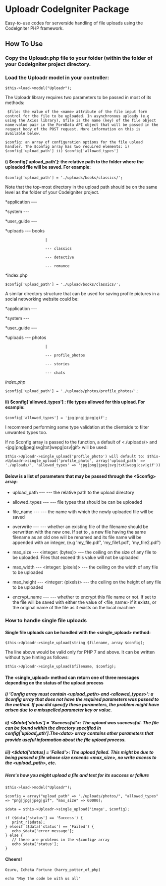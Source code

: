 # Uploadr CodeIgniter Package
Easy-to-use codes for serverside handling of file uploads using the CodeIgniter PHP framework.
## How To Use
### Copy the Uploadr.php file to your <Models> folder (within the <application> folder of your CodeIgniter project directory.
  
### Load the Uploadr model in your controller:

``` $this->load->model("Uploadr"); ```

The Uploadr library requires two parameters to be passed in most of its methods:

``` $file: the value of the <name> attribute of the file input form control for the file to be uploaded. In asynchronous uploads (e.g using the Axios library), $file is the name (key) of the file object name:value pair in the FormData API object that will be passed in the request body of the POST request. More information on this is available below.```

``` $config: an array of configuration options for the file upload handler. The $config array has two required elements: i) $config['upload_path'] ii) $config['allowed_types'] ```

#### i) $config['upload_path']: the relative path to the folder where the uploaded file will be saved. For example:

``` $config['upload_path'] = './uploads/books/classics/'; ```

Note that the top-most directory in the upload path should be on the same level as the <application> folder of your CodeIgniter project.

*application --- 

*system      ---

*user_guide  ---

*uploads     ---  books

                      |
                      
                      --- classics 
                      
                      --- detective
                      
                      --- romance
                      
*index.php

``` $config['upload_path'] = './upload/books/classics/'; ```

A similar directory structure that can be used for saving profile pictures in a social networking website could be:

*application --- 

*system      ---

*user_guide  ---

*uploads     ---  photos

                      |
                      
                      --- profile_photos
                      
                      --- stories
                      
                      --- chats 
                      
*index.php*

``` $config['upload_path'] = './uploads/photos/profile_photos/'; ```

#### ii) $config['allowed_types'] : file types allowed for this upload. For example:

``` $config['allowed_types'] = 'jpg|png|jpeg|gif'; ```

I recommend performing some type validation at the clientside to filter unwanted types too.

If no $config array is passed to the function, a default of <./uploads/> and <jpg|png|jpeg|svg|txt|wepg|csv|gif> will be used:

``` $this->Uploadr->single_upload('profile_photo') will default to: $this->Uploadr->single_upload('profile_photo', array('upload_path' => './uploads/', 'allowed_types' => 'jpg|png|jpeg|svg|txt|wepg|csv|gif')) ```

#### Below is a list of parameters that may be passed through the <$config> array: 

+ upload_path   --- <string>   --- the relative path to the upload directory
  
+ allowed_types --- <string>   --- file types that should be can be uploaded
  
+ file_name     --- <string>   --- the name with which the newly uploaded file will be saved
  
+ overwrite     --- <boolean>  --- whether an existing file of the filename should be oerwritten with the new one. If set to <false>, a new file having the same filename as an old one will be renamed and its file name will be appended with an integer, (e.g 'my_file.pdf', 'my_file1.pdf', 'my_file2.pdf')
  
+ max_size      --- <integer: (bytes)>  --- the ceiling on the size of any file to be uploaded. Files that exceed this value will not be uploaded

+ max_width     --- <integer: (pixels)> --- the ceiling on the width of any file to be uploaded

+ max_height    --- <integer: (pixels)> --- the ceiling on the height of any file to be uploaded

+ encrypt_name  --- <boolean>           --- whether to encrypt this file name or not. If set to <false> the file will be saved with either the value of <file_name> if it exists, or the original name of the file as it exists on the local machine

### How to handle single file uploads 

#### Single file uploads can be handled with the <single_upload> method:

``` $this->Uploadr->single_upload(string $filename, array $config); ```

The line above would be valid only for PHP 7 and above. It can be written without type hinting as follows:

``` $this->Uploadr->single_upload($filename, $config); ```

#### The <single_upload> method can return one of three messages depending on the status of the upload process 

##### i) 'Config array must contain <upload_path> and <allowed_types>': a $config array that does not have the required parameters was passed to the method. If you did specify these parameters, the problem might have arisen due to a misspelled parameter key or value.

##### ii) <$data['status'] = 'Successful'>: The upload was successful. The file can be found within the directory specified in $config['upload_path']. The <$data> array contains other parameters that provide useful information about the file upload process.

##### iii) <$data['status] = 'Failed'>: The upload failed. This might be due to being passed a file whose size exceeds <max_size>, no write access to the <upload_path>, etc. 

##### Here's how you might upload a file and test for its success or failure

``` $this->load->model("Uploadr"); ```

``` $config = array("upload_path" => "./uploads/photos/", "allowed_types" => "png|jpg|jpeg|gif", "max_size" => 60000); ```

``` $data = $this->Uploadr->single_upload('image', $config); ```

``` 
if ($data['status'] == 'Success') {
   print_r($data);
} elseif ($data['status'] == 'Failed') {
   echo $data['error_message'];
} else {
   // there are problems in the <$config> array 
   echo $data['status'];
}
```


#### Cheers!
``` Ozuru, Icheka Fortune (harry_potter_of_php) ```

``` echo "May the code be with us all" ```
